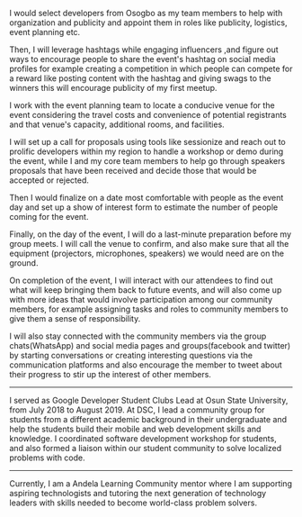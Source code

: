 
I would select developers from Osogbo as my team members to help with organization and publicity and appoint them in roles like publicity, logistics, event planning etc.

Then, I will leverage hashtags while engaging influencers ,and figure out ways to encourage people to share the event's hashtag on social media profiles for example creating a competition in which people can compete for a reward like posting content with the hashtag and giving swags to the winners this will encourage publicity of my first meetup.


I work with the event planning team to locate a conducive venue for the event considering the travel costs and convenience of potential registrants and that venue's capacity, additional rooms, and facilities.


I will set up a call for proposals using tools like sessionize and reach out to prolific developers within my region to handle a workshop or demo during the event, while I and my core team members to help go through speakers proposals that have been received and decide those that would be accepted or rejected.

Then I would finalize on a date most comfortable with people as the event day and set up a show of interest form to estimate the number of people coming for the event.


Finally, on the day of the event, I will do a last-minute preparation before my group meets. I will call the venue to confirm, and also make sure that all the equipment (projectors, microphones, speakers) we would need are on the ground. 


On completion of the event, I will interact with our attendees to find out what will keep bringing them back to future events, and will also come up with more ideas that would involve participation among our community members, for example assigning tasks and roles to community members to give them a sense of responsibility.

I will also stay connected with the community members via the group chats(WhatsApp) and social media pages and groups(facebook and twitter) by starting conversations or creating interesting questions via the communication platforms and also encourage the member to tweet about their progress to stir up the interest of other members.

_______________________________________________________________________________________________________________________________________
I  served as Google Developer Student Clubs Lead at Osun State University, from July 2018 to August 2019. At DSC, I lead a community group for students from a different academic background in their undergraduate and help the students build their mobile and web development skills and knowledge. I coordinated software development workshop for students, and also formed a liaison within our student community to solve localized problems with code.

_____________________________________________________
Currently, I am a Andela Learning Community mentor where I am supporting aspiring technologists and tutoring the next generation of technology leaders with skills needed to become world-class problem solvers.

